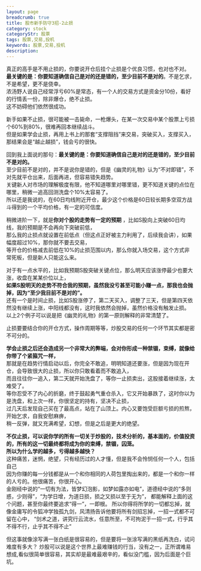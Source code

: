 ```yaml
---
layout: page
breadcrumb: true
title: 股市新手防守3招-2止损
category: stock
categoryStr: 股票
tags: 股票,交易,投机
keywords: 股票,交易,投机
description:
---
```



真正的高手是不用止损的，你要说开仓后挂个止损是个优良习惯，也对也不对。  
**最关键的是：你要知道确信自己是对的还是错的，至少目前不是对的**。不是乞求，不是希望，更不是侥幸。  
浓汤野人说自己经常浮亏60%是常态，有一个人的交易方式是资金分10份，看好的行情丢一份，除非爆仓，绝不止损。  
这不妨碍他们依然很成功。

新手如果不止损，很可能被一击毙命，一枪爆头，在某一次交易中某个股票上亏损个60%到80%，很难再回本继续战斗。  
但是如果学会止损，再用上书上的那套“支撑阻挡”来交易，突破买入，支撑买入，那结果会是“越止越损”，钱会亏的很快。  

回到我上面说的那句：**最关键的是：你要知道确信自己是对的还是错的，至少目前不是对的。**  
至少目前不是对的，并不是说你是错的，但是《幽灵的礼物》认为“不对即错”，不对先就平仓出来，后面再进，但容易错失趋势。  
关键新人对市场的理解极度有限，他不知道哪里对哪里错，更不知道关键的点位在哪里，稍微一追高回测洗盘个10%太容易了。  
所以还是我说的，在60日均线附近开仓，最少这个价格是60日较长期多空双方战斗得到的一个平均价格，有一定的可信度。  

稍微进阶一下，就是**你对个股的走势有一定的预期** ，比如S股向上突破60日均线，我的预期是不会再向下突破前低，  
那么我的止损点就设置在前低点（但这点正好被主力利用了，后续我会讲），如果幅度超过10%，那你就不要去交易，  
等开仓的价格减去前低在10%的止损范围以内，那么你就入场交易，这个方式非常死板，但是新人只能这么来。  

对于有一点水平的，比如我预期S股突破关键点位，那么明天应该涨停最少也要大涨，收盘在某某价位以上，  
**如果S股明天的走势不符合我的预期，虽然我没亏甚至可能小赚一点，那我也会抛掉，因为“至少我目前不是对的”。**  
还有一个是时间止损，比如S股涨停了，第二天买入，调整了三天，但是第四天依然没有继续上涨，中阳线都没有，这时我依然会抛掉，虽然价格没有触发止损。  
以上2个例子可以说是把《幽灵的礼物》的第一原则解释的非常清楚了。  

止损要要结合你的开仓方式，操作周期等等，炒股交易的任何一个环节其实都是密不可分的。

**学会止损之后还会造成另一个非常大的弊端，会对你形成一种禁锢，束缚，就像给你带了个紧箍咒一样，**  
那就是在趋势行情启动以后，你完全不敢追，明明知道还要涨，但是因为现在开仓，会导致很大的止损，所以你只敢看着而不敢追入，  
而且往往你一追入，第二天就开始洗盘了，等你一止损卖出，这股接着继续涨，太难受了。  
等你忍受不了内心的折磨，终于鼓起勇气重仓杀入，它又开始暴跌了，这时你以为是洗盘，和上次一样，你很坚定的持有，坚决不止损，  
过几天后发现自己买在了最高点，站在了山顶上。内心又要饱受巨额亏损的煎熬，开始乞求，自我安慰麻痹，  
稍一反弹，就又充满希望，幻想，但是之后是更大的绝望。  

**不仅止损，可以说你学的所有一切关于炒股的，技术分析的，基本面的，价值投资的，所有的这一切最终都将成为你的束缚，禁锢，囚笼。**  
**所以为什么学的越多，亏得越多越快？**  
这种痛苦，迷惘，绝望，只有经历过的人才懂，但是我不会怜悯任何一个人，包括自己    
因为你赚的每一分钱都是从一个和你相同的人荷包里掏出来的，都是一个和你一样的人亏的。他很痛苦，你很开心。  
金刚经中说的“一切有为法，皆梦幻泡影，如梦如露亦如电”，道德经中说的“多则惑，少则得”，“为学日增，为道日损，损之又损以至于无为”，
都能解释上面的这个问题，甚至你最终要追求“得一”，一即根。
所以你得将所学的一切都忘掉，就像金庸写的令狐冲学独孤九剑，风清扬告诉他要将所有剑招忘掉，一招一式都不可留在心中，
“剑术之道，讲究行云流水，任意所至，不可拘泥于一招一式，行乎其不得不行，止乎其不得不止”

但这事就像涂写满一张白纸是很容易的，但是要将一张涂写满的黑纸再洗白，试问难度有多大？
炒股可以说是这个世界上最难赚钱的行当，没有之一，正所谓难易想成,看似很简单很容易，其实却是最难最艰辛的，看似没门槛，因为后面是个巨坑。  




